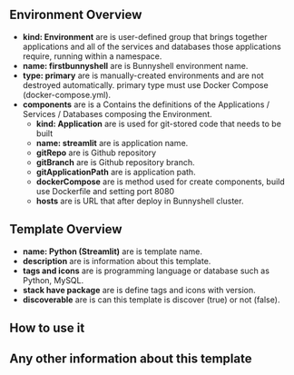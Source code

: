 ## Environment Overview

- **kind: Environment** are is user-defined group that brings together applications and all of the services and databases those applications require, running within a namespace.
- **name: firstbunnyshell** are is Bunnyshell environment name.
- **type: primary** are is manually-created environments and are not destroyed automatically. primary type must use Docker Compose (docker-compose.yml).
- **components** are is a Contains the definitions of the Applications / Services / Databases composing the Environment.
  - **kind: Application** are is used for git-stored code that needs to be built
  - **name: streamlit** are is application name.
  - **gitRepo** are is Github repository
  - **gitBranch** are is Github repository branch.
  - **gitApplicationPath** are is application path.
  - **dockerCompose** are is method used for create components, build use Dockerfile and setting port 8080
  - **hosts** are is URL that after deploy in Bunnyshell cluster.

## Template Overview

- **name: Python (Streamlit)** are is template name.
- **description** are is information about this template.
- **tags and icons** are is programming language or database such as Python, MySQL.
- **stack have package** are is define tags and icons with version.
- **discoverable** are is can this template is discover (true) or not (false).

## How to use it

## Any other information about this template
